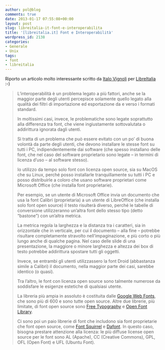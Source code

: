 ```yaml
---
author: pol@blog
comments: true
date: 2013-01-17 07:55:08+00:00
layout: post
slug: libreitalia-it-font-e-interoperabilita
title: '[libreitalia.it] Font e Interoperabilità'
wordpress_id: 2138
categories:
- Generale
- Unix
tags:
- font
- libreitalia
---
```


Riporto un articolo molto interessante scritto da [Italo Vignoli](http://www.libreitalia.it/?p=19) per [LibreItalia](http://www.libreitalia.it/) :-)


<blockquote>L’interoperabilità è un problema legato a più fattori, anche se la maggior parte degli utenti percepisce solamente quello legato alla qualità dei filtri di importazione ed esportazione da e verso i formati standard.

In moltissimi casi, invece, le problematiche sono legate soprattutto alla differenza tra font, che viene ingiustamente sottovalutata o addirittura ignorata dagli utenti.

Si tratta di un problema che può essere evitato con un po’ di buona volontà da parte degli utenti, che devono installare le stesse font su tutti i PC, indipendentemente dai software (che spesso installano delle font, che nel caso del software proprietario sono legate – in termini di licenza d’uso – al software stesso).

Io utilizzo da tempo solo font con licenza open source, sia su MacOS che su Linux, perché posso installarle tranquillamente su tutti i PC e posso distribuirle a coloro che usano software proprietari come Microsoft Office (che installa font proprietarie).

Per esempio, se un utente di Microsoft Office invia un documento che usa la font Calibri (proprietaria) a un utente di LibreOffice (che installa solo font open source) il testo risulterà diverso, perché le tabelle di conversione utilizzeranno un’altra font dello stesso tipo (detto “bastone”) con un’altra metrica.

La metrica regola la larghezza e la distanza tra i caratteri, sia in orizzontale che in verticale, per cui il documento – alla fine – potrebbe risultare completamente stravolto nell’impaginazione, e più corto o più lungo anche di qualche pagina. Nel caso delle slide di una presentazione, la maggiore o minore larghezza e altezza dei box di testo potrebbe addirittura spostare tutti gli oggetti.

Invece, se entrambi gli utenti utilizzassero la font Droid (abbastanza simile a Calibri) il documento, nella maggior parte dei casi, sarebbe identico (o quasi).

Tra l’altro, le font con licenza open source sono talmente numerose da soddisfare le esigenze estetiche di qualsiasi utente.

La libreria più ampia in assoluto è costituita dalle [Google Web Fonts](http://www.google.com/webfonts), che sono più di 600 e sono tutte open source. Altre due librerie, più limitate, di font open source sono [Free Typography](http://freetypography.com/) e [Open Font Library](http://openfontlibrary.org/en).

Ci sono poi un paio librerie di font che includono sia font proprietarie che font open source, come [Font Squirrel](http://www.fontsquirrel.com/) e [Dafont](http://www.dafont.com/). In questo caso, bisogna prestare attenzione alla licenza: le più diffuse license open source per le font sono AL (Apache), CC (Creative Commons), GPL, OFL (Open Font) e UFL (Ubuntu Font).</blockquote>
